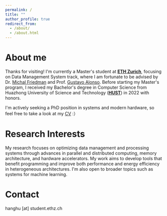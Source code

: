 ```yaml
---
permalink: /
title: ""
author_profile: true
redirect_from: 
  - /about/
  - /about.html
---
```


About me
======
Thanks for visiting! I'm currently a Master's student at **[ETH Zurich](https://ethz.ch/)**, focusing on Data Management System track, where I am fortunate to be advised by Dr. [Michal Friedman](https://sites.google.com/view/michalf) and Prof. [Gustavo Alonso](https://people.inf.ethz.ch/alonso/). Before starting my Master's program, I received my Bachelor's degree in Computer Science from Huazhong University of Science and Technology (**[HUST](https://hust.edu.cn/)**) in 2022 with honors.

I'm actively seeking a PhD position in systems and modern hardware, so feel free to take a look at my [CV](/files/CV_HangHu.pdf) :）


Research Interests
======
My research focuses on optimizing data management and processing systems through advances in parallel and distributed computing, memory architecture, and hardware accelerators. My work aims to develop tools that benefit programming and improve both performance and energy efficiency in heterogeneous architectures. I'm also open to broader topics such as systems for machine learning.



Contact
======
hanghu [at] student.ethz.ch